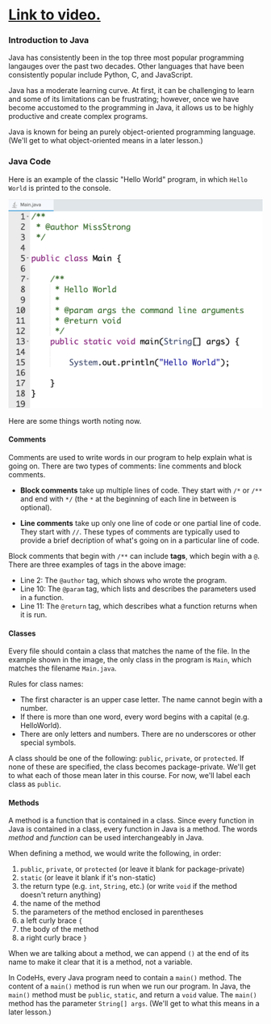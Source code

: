 # [Link to video.](https://www.youtube.com/watch?v=l92WApfmYng&list=PLVD25niNi0BnyWtuQTSchyZWbQrMq_PUu)

### Introduction to Java

Java has consistently been in the top three most popular programming langauges over the past two decades. Other languages that have been consistently popular include Python, C, and JavaScript.

Java has a moderate learning curve. At first, it can be challenging to learn and some of its limitations can be frustrating; however, once we have become accustomed to the programming in Java, it allows us to be highly productive and create complex programs.

Java is known for being an purely object-oriented programming language. (We'll get to what object-oriented means in a later lesson.)

### Java Code

Here is an example of the classic "Hello World" program, in which `Hello World` is printed to the console.

![](../Images/java_hello_world.png)

Here are some things worth noting now.

#### Comments

Comments are used to write words in our program to help explain what is going on. There are two types of comments: line comments and block comments. 

* **Block comments** take up multiple lines of code. They start with `/*` or `/**` and end with `*/` (the `*` at the beginning of each line in between is optional). 

* **Line comments** take up only one line of code or one partial line of code. They start with `//`. These types of comments are typically used to provide a brief decription of what's going on in a particular line of code.

Block comments that begin with `/**` can include **tags**, which begin with a `@`. There are three examples of tags in the above image: 

* Line 2: The `@author` tag, which shows who wrote the program.
* Line 10: The `@param` tag, which lists and describes the parameters used in a function.
* Line 11: The `@return` tag, which describes what a function returns when it is run.

#### Classes

Every file should contain a class that matches the name of the file. In the example shown in the image, the only class in the program is `Main`, which matches the filename  `Main.java`.

Rules for class names:

* The first character is an upper case letter. The name cannot begin with a number.
* If there is more than one word, every word begins with a capital (e.g. HelloWorld).
* There are only letters and numbers. There are no underscores or other special symbols.

A class should be one of the following: `public`, `private`, or `protected`. If none of these are specified, the class becomes package-private. We'll get to what each of those mean later in this course. For now, we'll label each class as `public`.

#### Methods

A method is a function that is contained in a class. Since every function in Java is contained in a class, every function in Java is a method. The words *method* and *function* can be used interchangeably in Java.

When defining a method, we would write the following, in order:

1. `public`, `private`, or `protected` (or leave it blank for package-private)
2. `static` (or leave it blank if it's non-static)
3. the return type (e.g. `int`, `String`, etc.) (or write `void` if the method doesn't return anything)
4. the name of the method
5. the parameters of the method enclosed in parentheses
6. a left curly brace `{`
7. the body of the method
8. a right curly brace `}`

When we are talking about a method, we can append `()` at the end of its name to make it clear that it is a method, not a variable.

In CodeHs, every Java program need to contain a `main()` method. The content of a `main()` method is run when we run our program. In Java, the `main()` method must be `public`, `static`, and return a `void` value. The `main()` method has the parameter `String[] args`. (We'll get to what this means in a later lesson.)
